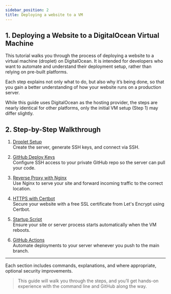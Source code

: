 ```yaml
---
sidebar_position: 2
title: Deploying a website to a VM
---
```


## 1\. Deploying a Website to a DigitalOcean Virtual Machine

This tutorial walks you through the process of deploying a website to a virtual machine (droplet) on DigitalOcean. It is intended for developers who want to automate and understand their deployment setup, rather than relying on pre-built platforms.

Each step explains not only what to do, but also why it’s being done, so that you gain a better understanding of how your website runs on a production server.

While this guide uses DigitalOcean as the hosting provider, the steps are nearly identical for other platforms, only the initial VM setup (Step 1) may differ slightly.

## 2\. Step-by-Step Walkthrough

1. [Droplet Setup](./Droplet%20Setup) <br/>
   Create the server, generate SSH keys, and connect via SSH.

2. [GitHub Deploy Keys](./GitHub%20Deploy%20Keys) <br/>
   Configure SSH access to your private GitHub repo so the server can pull your code.

3. [Reverse Proxy with Nginx](./Reverse%20Proxy%20with%20Nginx) <br/>
   Use Nginx to serve your site and forward incoming traffic to the correct location.

4. [HTTPS with Certbot](./HTTPS%20with%20Certbot) <br/>
   Secure your website with a free SSL certificate from Let's Encrypt using Certbot.

5. [Startup Script](./Startup%20Script) <br/>
   Ensure your site or server process starts automatically when the VM reboots.

6. [GitHub Actions](./GitHub%20Actions) <br/>
   Automate deployments to your server whenever you push to the main branch.

---

Each section includes commands, explanations, and where appropriate, optional security improvements.

> This guide will walk you through the steps, and you’ll get hands-on experience with the command line and GitHub along the way.

